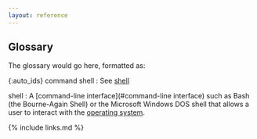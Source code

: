 ```yaml
---
layout: reference
---
```


## Glossary

The glossary would go here, formatted as:


{:auto_ids}
command shell
:   See [shell](#shell)

shell
:   A [command-line interface](#command-line interface) such as Bash (the Bourne-Again Shell)
    or the Microsoft Windows DOS shell
    that allows a user to interact with the [operating system](#operating-system).

{% include links.md %}
